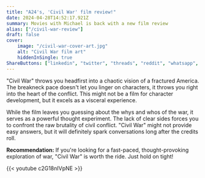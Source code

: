 ```yaml
---
title: "A24's, 'Civil War' film review!"
date: 2024-04-28T14:52:17.921Z
summary: Movies with Michael is back with a new film review
alias: ["/civil-war-review"]
draft: false
cover:
    image: "/civil-war-cover-art.jpg"
    alt: "Civil War film art"
    hiddenInSingle: true
ShareButtons: ["linkedin", "twitter", "threads", "reddit", "whatsapp", "facebook"]
---
```


"Civil War" throws you headfirst into a chaotic vision of a fractured America. The breakneck pace doesn't let you linger on characters, it throws you right into the heart of the conflict. This might not be a film for character development, but it excels as a visceral experience. 

While the film leaves you guessing about the whys and whos of the war, it serves as a powerful thought experiment. The lack of clear sides forces you to confront the raw brutality of civil conflict.  "Civil War" might not provide easy answers, but it will definitely spark conversations long after the credits roll. 

**Recommendation:**  If you're looking for a fast-paced, thought-provoking exploration of war, "Civil War" is worth the ride. Just hold on tight!


{{< youtube c2G18nIVpNE >}}